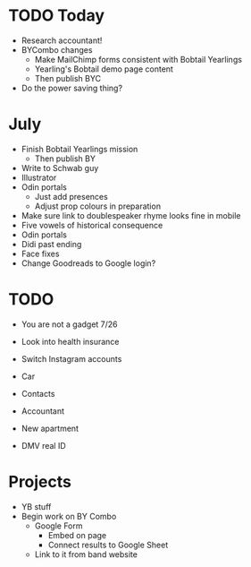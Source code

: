# TODO Today
* Research accountant!
* BYCombo changes
    * Make MailChimp forms consistent with Bobtail Yearlings
    * Yearling's Bobtail demo page content
    * Then publish BYC
* Do the power saving thing?

# July
* Finish Bobtail Yearlings mission
    * Then publish BY
* Write to Schwab guy
* Illustrator
* Odin portals
    * Just add presences
    * Adjust prop colours in preparation
* Make sure link to doublespeaker rhyme looks fine in mobile
* Five vowels of historical consequence
* Odin portals
* Didi past ending
* Face fixes
* Change Goodreads to Google login?

# TODO
* You are not a gadget 7/26
* Look into health insurance
* Switch Instagram accounts

* Car
* Contacts
* Accountant
* New apartment
* DMV real ID

# Projects
* YB stuff
* Begin work on BY Combo
    * Google Form
        * Embed on page
        * Connect results to Google Sheet
    * Link to it from band website